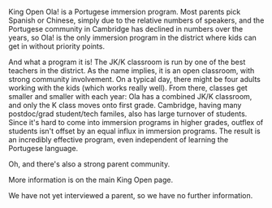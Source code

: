 King Open Ola! is a Portugese immersion program. Most parents pick Spanish or Chinese, simply due to the relative numbers of speakers, and the Portugese community in Cambridge has declined in numbers over the years, so Ola! is the only immersion program in the district where kids can get in without priority points. 

And what a program it is! The JK/K classroom is run by one of the best teachers in the district. As the name implies, it is an open classroom, with strong community involvement. On a typical day, there might be four adults working with the kids (which works really well). From there, classes get smaller and smaller with each year: Ola has a combined JK/K classroom, and only the K class moves onto first grade. Cambridge, having many postdoc/grad student/tech familes, also has large turnover of students. Since it's hard to come into immersion programs in higher grades, outflex of students isn't offset by an equal influx in immersion programs. The result is an incredibly effective program, even independent of learning the Portugese language.

Oh, and there's also a strong parent community.

More information is on the main King Open page.

We have not yet interviewed a parent, so we have no further information. 